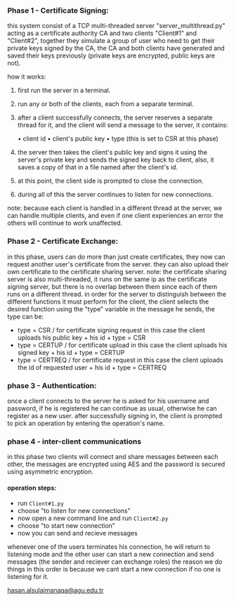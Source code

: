 ### Phase 1 - Certificate Signing:

this system consist of a TCP multi-threaded server "server_multithread.py" acting as a certificate authority CA and two clients "Client#1" and "Client#2", together they simulate a group of user who need to get their private keys signed by the CA, the CA and both clients have generated and saved their keys previously (private keys are encrypted, public keys are not).

how it works:
1. first run the server in a terminal.
2. run any or both of the clients, each from a separate terminal.
3. after a client successfully connects, the server reserves a separate thread for it, and the client will send a message to the server, it contains:

     • client id
     • client's public key
     • type (this is set to CSR at this phase)

4. the server then takes the client's public key and signs it using the server's private key and sends the signed key back to client, also, it saves a copy of that in a file named after the client's id.
5. at this point, the client side is prompted to close the connection.
6. during all of this the server continues to listen for new connections.

note: because each client is handled in a different thread at the server, we can handle multiple clients, and even if one client experiences an error the others will continue to work unaffected. 

### Phase 2 - Certificate Exchange:
in this phase, users can do more than just create certificates, they now can request another user's certificate from the server. they can also upload their own certificate to the certificate sharing server.
     note: the certificate sharing server is also multi-threaded, it runs on the same ip as the certificate signing server, but there is no overlap between them since each of them runs on a different thread.
     in order for the server to distinguish between the different functions it must perform for the client, the client selects the desired function using the "type" variable in the message he sends, the type can be:
     
- type = CSR / for certificate signing request
   in this case the client uploads his public key + his id + type = CSR
- type = CERTUP / for certificate upload
   in this case the client uploads his signed key + his id + type = CERTUP
- type = CERTREQ / for certificate request
   in this case the client uploads the id of requested user + his id + type = CERTREQ
    
### phase 3 - Authentication:
once a client connects to the server he is asked for his username and password, if he is registered he can continue as usual, otherwise he can register as a new user.
     after successfully signing in, the client is prompted to pick an operation by entering the operation's name.

### phase 4 - inter-client communications
in this phase two clients will connect and share messages between each other, the messages are encrypted using AES and the password is secured using asymmetric encryption.
  #### operation steps:

- run `Client#1.py`
- choose "to listen for new connections"
- now open a new command line and run `Client#2.py`
- choose "to start new connection"
- now you can send and recieve messages

     

whenever one of the users terminates his connection, he will return to listening mode and the other user can start a new connection and send messages (the sender and reciever can exchange roles)
the reason we do things in this order is because we cant start a new connection if no one is listening for it.



hasan.alsulaimanaqa@agu.edu.tr
